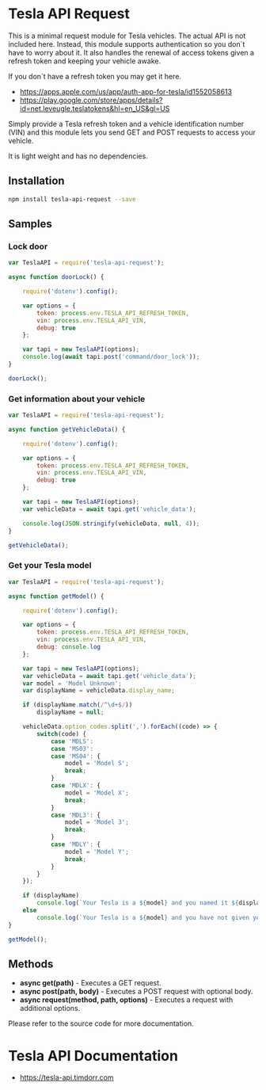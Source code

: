 # Tesla API Request

This is a minimal request module for Tesla vehicles. The actual API is not included here. 
Instead, this module supports authentication so you don´t have to
worry about it. It also handles the renewal of access tokens given a refresh token and keeping your vehicle awake.

If you don´t have a refresh token you may get it here.

- https://apps.apple.com/us/app/auth-app-for-tesla/id1552058613
- https://play.google.com/store/apps/details?id=net.leveugle.teslatokens&hl=en_US&gl=US

Simply provide a Tesla refresh token and 
a vehicle identification number (VIN) and this
module lets you send GET and POST requests to access your vehicle.

It is light weight and has no dependencies.

## Installation

````bash
npm install tesla-api-request --save
````


## Samples

### Lock door

````javascript
var TeslaAPI = require('tesla-api-request');

async function doorLock() {	

	require('dotenv').config();

	var options = {
		token: process.env.TESLA_API_REFRESH_TOKEN,
		vin: process.env.TESLA_API_VIN,
		debug: true
	};

	var tapi = new TeslaAPI(options);
	console.log(await tapi.post('command/door_lock'));
}

doorLock();
````

### Get information about your vehicle

````javascript
var TeslaAPI = require('tesla-api-request');

async function getVehicleData() {	

	require('dotenv').config();

	var options = {
		token: process.env.TESLA_API_REFRESH_TOKEN,
		vin: process.env.TESLA_API_VIN,
		debug: true
	};

	var tapi = new TeslaAPI(options);
	var vehicleData = await tapi.get('vehicle_data');

	console.log(JSON.stringify(vehicleData, null, 4));
}

getVehicleData();
````

### Get your Tesla model

````javascript
var TeslaAPI = require('tesla-api-request');

async function getModel() {	

	require('dotenv').config();

	var options = {
		token: process.env.TESLA_API_REFRESH_TOKEN,
		vin: process.env.TESLA_API_VIN,
		debug: console.log
	};

	var tapi = new TeslaAPI(options);
	var vehicleData = await tapi.get('vehicle_data');
	var model = 'Model Unknown';
	var displayName = vehicleData.display_name;

	if (displayName.match(/^\d+$/))
		displayName = null;

	vehicleData.option_codes.split(',').forEach((code) => {
		switch(code) {
			case 'MDLS':
			case 'MS03':
			case 'MS04': {
				model = 'Model S';
				break;
			}
			case 'MDLX': {
				model = 'Model X';
				break;
			}
			case 'MDL3': {
				model = 'Model 3';
				break;
			}
			case 'MDLY': {
				model = 'Model Y';
				break;
			}
		}            
	});

	if (displayName)
		console.log(`Your Tesla is a ${model} and you named it ${displayName}.`);
	else
		console.log(`Your Tesla is a ${model} and you have not given your car a real name yet.`);
}

getModel();
````


## Methods
- **async get(path)** - Executes a GET request.
- **async post(path, body)** - Executes a POST request with optional body.
- **async request(method, path, options)** - Executes a request with additional options.

Please refer to the source code for more documentation.

# Tesla API Documentation
- https://tesla-api.timdorr.com